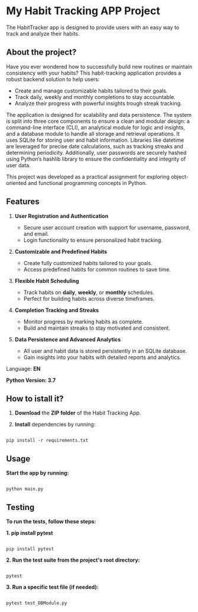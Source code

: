 # My Habit Tracking APP Project

The HabitTracker app is designed to provide users with an easy way to track and analyze their habits. 

## About the project?

Have you ever wondered how to successfully build new routines or maintain consistency with your habits? 
This habit-tracking application provides a robust backend solution to help users:

- Create and manage customizable habits tailored to their goals.
- Track daily, weekly and monthly completions to stay accountable.
- Analyze their progress with powerful insights trough streak tracking.
  
The application is designed for scalability and data persistence. The system is split into three core components to ensure a clean and modular design: a command-line interface (CLI), an analytical module for logic and insights, and a database module to handle all storage and retrieval operations. It uses SQLite for storing user and habit information. Libraries like datetime are leveraged for precise date calculations, such as tracking streaks and determining periodicity. Additionally, user passwords are securely hashed using Python’s hashlib library to ensure the confidentiality and integrity of user data.

This project was developed as a practical assignment for exploring object-oriented and functional programming concepts in Python.

## Features

1. **User Registration and Authentication**  
   - Secure user account creation with support for username, password, and email.  
   - Login functionality to ensure personalized habit tracking.

2. **Customizable and Predefined Habits**  
   - Create fully customized habits tailored to your goals.  
   - Access predefined habits for common routines to save time.

3. **Flexible Habit Scheduling**  
   - Track habits on **daily**, **weekly**, or **monthly** schedules.  
   - Perfect for building habits across diverse timeframes.

4. **Completion Tracking and Streaks**  
   - Monitor progress by marking habits as complete.  
   - Build and maintain streaks to stay motivated and consistent.

5. **Data Persistence and Advanced Analytics**  
   - All user and habit data is stored persistently in an SQLite database.  
   - Gain insights into your habits with detailed reports and analytics.


Language: **EN**

**Python Version: 3.7**


## How to istall it?

1. **Download** the **ZIP folder** of the Habit Tracking App.

2. **Install** dependencies by running:

``` shell

pip install -r requirements.txt

```

## Usage

**Start the app by running:**

``` shell

python main.py

```

## Testing

**To run the tests, follow these steps:**

**1. pip install pytest**

``` shell

pip install pytest

```
**2. Run the test suite from the project's root directory:**

``` shell

pytest

```
**3. Run a specific test file (if needed):**

``` shell

pytest test_DBModule.py

```